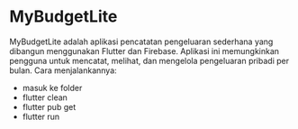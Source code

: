 # MyBudgetLite

MyBudgetLite adalah aplikasi pencatatan pengeluaran sederhana yang dibangun menggunakan Flutter dan Firebase. Aplikasi ini memungkinkan pengguna untuk mencatat, melihat, dan mengelola pengeluaran pribadi per bulan.
Cara menjalankannya:
- masuk ke folder
- flutter clean
- flutter pub get
- flutter run

